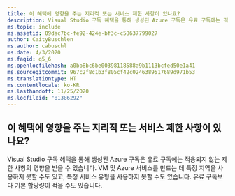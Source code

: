 ```yaml
---
title: 이 혜택에 영향을 주는 지리적 또는 서비스 제한 사항이 있나요?
description: Visual Studio 구독 혜택을 통해 생성된 Azure 구독은 유료 구독에는 적용되지 않는 제한 사항의 영향을 받을 수 있습...
ms.topic: include
ms.assetid: 09dac7bc-fe92-424e-bf3c-c58637799027
author: CaityBuschlen
ms.author: cabuschl
ms.date: 4/3/2020
ms.faqid: q5_6
ms.openlocfilehash: a0bb8bc6be00398118588a9b1113bcfed50e1a41
ms.sourcegitcommit: 967c2f8c1b3f805cf42c0246389517689d971b53
ms.translationtype: HT
ms.contentlocale: ko-KR
ms.lasthandoff: 11/25/2020
ms.locfileid: "81386292"
---
```

## <a name="are-there-any-geographic-or-service-restrictions-impacting-this-benefit"></a>이 혜택에 영향을 주는 지리적 또는 서비스 제한 사항이 있나요?

Visual Studio 구독 혜택을 통해 생성된 Azure 구독은 유료 구독에는 적용되지 않는 제한 사항의 영향을 받을 수 있습니다. VM 및 Azure 서비스를 만드는 데 특정 지역을 사용하지 못할 수도 있고, 특정 서비스 유형을 사용하지 못할 수도 있습니다. 유료 구독보다 기본 할당량이 적을 수도 있습니다.
